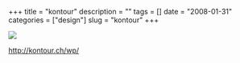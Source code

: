 +++
title = "kontour"
description = ""
tags = []
date = "2008-01-31"
categories = ["design"]
slug = "kontour"
+++


 

  <div id="screens-thumbs" class="clearfix">
    <div class="txt-center" id="design-submission"><a href="http://kontour.ch/wp/"><img id='bluga-thumbnail-1022' class='bluga-thumbnail large' src='//media.konigi.com/bluga/
wt47f281cc89cbb_0.jpg'/></a></div>  
  </div>   
<p><a href="http://kontour.ch/wp/">http://kontour.ch/wp/</a></p>




